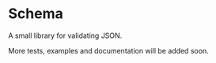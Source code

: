 Schema
======

A small library for validating JSON.

More tests, examples and documentation will be added soon.